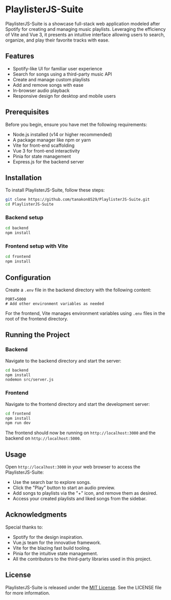 
# PlaylisterJS-Suite

PlaylisterJS-Suite is a showcase full-stack web application modeled after Spotify for creating and managing music playlists. Leveraging the efficiency of Vite and Vue 3, it presents an intuitive interface allowing users to search, organize, and play their favorite tracks with ease.

## Features

- Spotify-like UI for familiar user experience
- Search for songs using a third-party music API
- Create and manage custom playlists
- Add and remove songs with ease
- In-browser audio playback
- Responsive design for desktop and mobile users

## Prerequisites

Before you begin, ensure you have met the following requirements:
- Node.js installed (v14 or higher recommended)
- A package manager like npm or yarn
- Vite for front-end scaffolding
- Vue 3 for front-end interactivity
- Pinia for state management
- Express.js for the backend server

## Installation

To install PlaylisterJS-Suite, follow these steps:

```bash
git clone https://github.com/tanakon8529/PlaylisterJS-Suite.git
cd PlaylisterJS-Suite
```

### Backend setup

```bash
cd backend
npm install
```

### Frontend setup with Vite

```bash
cd frontend
npm install
```

## Configuration

Create a `.env` file in the backend directory with the following content:

```env
PORT=5000
# Add other environment variables as needed
```

For the frontend, Vite manages environment variables using `.env` files in the root of the frontend directory.

## Running the Project

### Backend

Navigate to the backend directory and start the server:

```bash
cd backend
npm install
nodemon src/server.js
```

### Frontend

Navigate to the frontend directory and start the development server:

```bash
cd frontend
npm install
npm run dev
```

The frontend should now be running on `http://localhost:3000` and the backend on `http://localhost:5000`.

## Usage

Open `http://localhost:3000` in your web browser to access the PlaylisterJS-Suite:

- Use the search bar to explore songs.
- Click the "Play" button to start an audio preview.
- Add songs to playlists via the "+" icon, and remove them as desired.
- Access your created playlists and liked songs from the sidebar.

## Acknowledgments

Special thanks to:

- Spotify for the design inspiration.
- Vue.js team for the innovative framework.
- Vite for the blazing fast build tooling.
- Pinia for the intuitive state management.
- All the contributors to the third-party libraries used in this project.

## License

PlaylisterJS-Suite is released under the [MIT License](LICENSE). See the LICENSE file for more information.